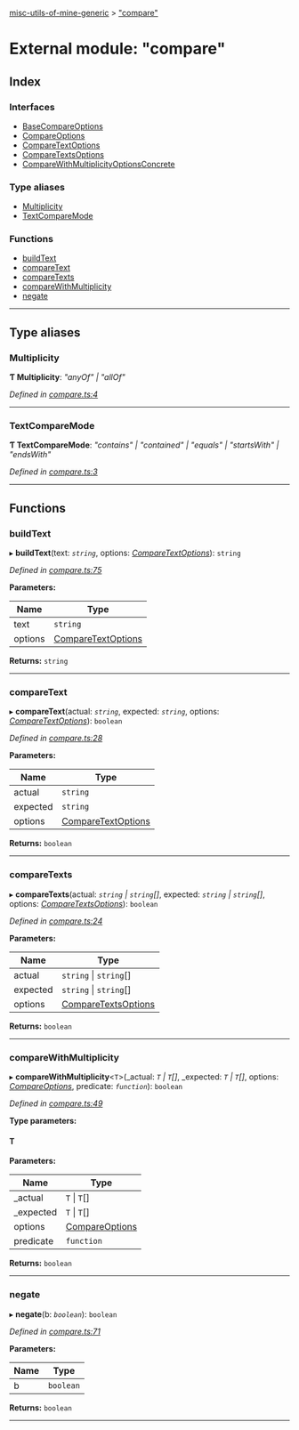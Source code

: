 [misc-utils-of-mine-generic](../README.md) > ["compare"](../modules/_compare_.md)

# External module: "compare"

## Index

### Interfaces

* [BaseCompareOptions](../interfaces/_compare_.basecompareoptions.md)
* [CompareOptions](../interfaces/_compare_.compareoptions.md)
* [CompareTextOptions](../interfaces/_compare_.comparetextoptions.md)
* [CompareTextsOptions](../interfaces/_compare_.comparetextsoptions.md)
* [CompareWithMultiplicityOptionsConcrete](../interfaces/_compare_.comparewithmultiplicityoptionsconcrete.md)

### Type aliases

* [Multiplicity](_compare_.md#multiplicity)
* [TextCompareMode](_compare_.md#textcomparemode)

### Functions

* [buildText](_compare_.md#buildtext)
* [compareText](_compare_.md#comparetext)
* [compareTexts](_compare_.md#comparetexts)
* [compareWithMultiplicity](_compare_.md#comparewithmultiplicity)
* [negate](_compare_.md#negate)

---

## Type aliases

<a id="multiplicity"></a>

###  Multiplicity

**Ƭ Multiplicity**: *"anyOf" \| "allOf"*

*Defined in [compare.ts:4](https://github.com/cancerberoSgx/misc-utils-of-mine/blob/85b0b78/misc-utils-of-mine-generic/src/compare.ts#L4)*

___
<a id="textcomparemode"></a>

###  TextCompareMode

**Ƭ TextCompareMode**: *"contains" \| "contained" \| "equals" \| "startsWith" \| "endsWith"*

*Defined in [compare.ts:3](https://github.com/cancerberoSgx/misc-utils-of-mine/blob/85b0b78/misc-utils-of-mine-generic/src/compare.ts#L3)*

___

## Functions

<a id="buildtext"></a>

###  buildText

▸ **buildText**(text: *`string`*, options: *[CompareTextOptions](../interfaces/_compare_.comparetextoptions.md)*): `string`

*Defined in [compare.ts:75](https://github.com/cancerberoSgx/misc-utils-of-mine/blob/85b0b78/misc-utils-of-mine-generic/src/compare.ts#L75)*

**Parameters:**

| Name | Type |
| ------ | ------ |
| text | `string` |
| options | [CompareTextOptions](../interfaces/_compare_.comparetextoptions.md) |

**Returns:** `string`

___
<a id="comparetext"></a>

###  compareText

▸ **compareText**(actual: *`string`*, expected: *`string`*, options: *[CompareTextOptions](../interfaces/_compare_.comparetextoptions.md)*): `boolean`

*Defined in [compare.ts:28](https://github.com/cancerberoSgx/misc-utils-of-mine/blob/85b0b78/misc-utils-of-mine-generic/src/compare.ts#L28)*

**Parameters:**

| Name | Type |
| ------ | ------ |
| actual | `string` |
| expected | `string` |
| options | [CompareTextOptions](../interfaces/_compare_.comparetextoptions.md) |

**Returns:** `boolean`

___
<a id="comparetexts"></a>

###  compareTexts

▸ **compareTexts**(actual: *`string` \| `string`[]*, expected: *`string` \| `string`[]*, options: *[CompareTextsOptions](../interfaces/_compare_.comparetextsoptions.md)*): `boolean`

*Defined in [compare.ts:24](https://github.com/cancerberoSgx/misc-utils-of-mine/blob/85b0b78/misc-utils-of-mine-generic/src/compare.ts#L24)*

**Parameters:**

| Name | Type |
| ------ | ------ |
| actual | `string` \| `string`[] |
| expected | `string` \| `string`[] |
| options | [CompareTextsOptions](../interfaces/_compare_.comparetextsoptions.md) |

**Returns:** `boolean`

___
<a id="comparewithmultiplicity"></a>

###  compareWithMultiplicity

▸ **compareWithMultiplicity**<`T`>(_actual: *`T` \| `T`[]*, _expected: *`T` \| `T`[]*, options: *[CompareOptions](../interfaces/_compare_.compareoptions.md)*, predicate: *`function`*): `boolean`

*Defined in [compare.ts:49](https://github.com/cancerberoSgx/misc-utils-of-mine/blob/85b0b78/misc-utils-of-mine-generic/src/compare.ts#L49)*

**Type parameters:**

#### T 
**Parameters:**

| Name | Type |
| ------ | ------ |
| _actual | `T` \| `T`[] |
| _expected | `T` \| `T`[] |
| options | [CompareOptions](../interfaces/_compare_.compareoptions.md) |
| predicate | `function` |

**Returns:** `boolean`

___
<a id="negate"></a>

###  negate

▸ **negate**(b: *`boolean`*): `boolean`

*Defined in [compare.ts:71](https://github.com/cancerberoSgx/misc-utils-of-mine/blob/85b0b78/misc-utils-of-mine-generic/src/compare.ts#L71)*

**Parameters:**

| Name | Type |
| ------ | ------ |
| b | `boolean` |

**Returns:** `boolean`

___

